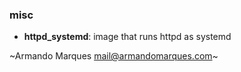 
### misc


- **httpd_systemd**: image that runs httpd as systemd

~Armando Marques
 mail@armandomarques.com~
